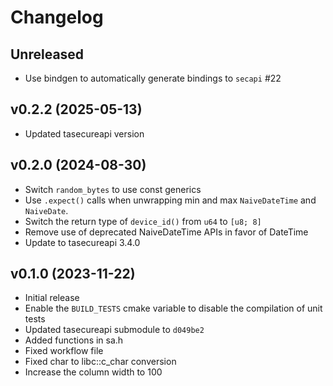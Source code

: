 # Changelog

## Unreleased

- Use bindgen to automatically generate bindings to `secapi` #22

## v0.2.2 (2025-05-13)

- Updated tasecureapi version

## v0.2.0 (2024-08-30)

- Switch `random_bytes` to use const generics
- Use `.expect()` calls when unwrapping min and max `NaiveDateTime` and
  `NaiveDate`.
- Switch the return type of `device_id()` from `u64` to `[u8; 8]`
- Remove use of deprecated NaiveDateTime APIs in favor of DateTime<Utc>
- Update to tasecureapi 3.4.0

## v0.1.0 (2023-11-22)

- Initial release
- Enable the `BUILD_TESTS` cmake variable to disable the compilation of unit
  tests
- Updated tasecureapi submodule to `d049be2`
- Added functions in sa.h
- Fixed workflow file
- Fixed char to libc::c_char conversion
- Increase the column width to 100
